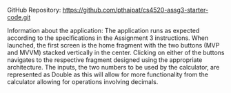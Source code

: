 GitHub Repository: https://github.com/pthaipat/cs4520-assg3-starter-code.git

Information about the application: 
The application runs as expected according to the specifications in the Assignment 3 instructions. When launched, the first screen is the home fragment with the two buttons (MVP and MVVM) stacked vertically in the center. 
Clicking on either of the buttons navigates to the respective fragment designed using the appropriate architecture. The inputs, the two numbers to be used by the calculator, are represented as Double as this will allow for
more functionality from the calculator allowing for operations involving decimals. 
